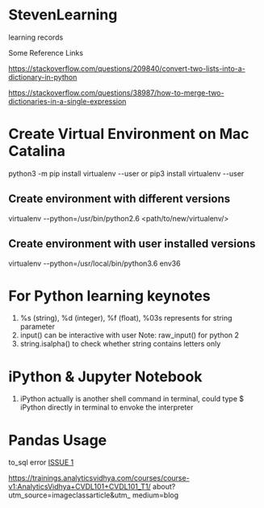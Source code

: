 # StevenLearning
learning records

Some Reference Links

https://stackoverflow.com/questions/209840/convert-two-lists-into-a-dictionary-in-python

https://stackoverflow.com/questions/38987/how-to-merge-two-dictionaries-in-a-single-expression


# Create Virtual Environment on Mac Catalina

python3 -m pip install virtualenv --user
or
pip3 install virtualenv --user
## Create environment with different versions
virtualenv --python=/usr/bin/python2.6 <path/to/new/virtualenv/>
## Create environment with user installed versions
virtualenv --python=/usr/local/bin/python3.6 env36

# For Python learning keynotes
1. %s (string), %d (integer), %f (float), %03s represents for string parameter
2. input() can be interactive with user Note: raw_input() for python 2
3. string.isalpha() to check whether string contains letters only

# iPython & Jupyter Notebook
1. iPython actually is another shell command in terminal, could type $ iPython directly in terminal to envoke the interpreter

# Pandas Usage
to_sql error
[ISSUE 1](https://stackoverflow.com/questions/48711385/operational-error-2055-while-exporting-pandas-dataframe-to-mysql-using-sqlalchem)


https://trainings.analyticsvidhya.com/courses/course-v1:AnalyticsVidhya+CVDL101+CVDL101_T1/ about?utm_source=imageclassarticle&utm_ medium=blog
